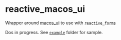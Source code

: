 # reactive_macos_ui

Wrapper around [macos_ui](https://pub.dev/packages/macos_ui) to use with [`reactive_forms`](https://pub.dev/packages/reactive_forms)

Dos in progress. See [`example`](https://github.com/artflutter/reactive_forms_widgets/tree/master/packages/reactive_macos_ui/example) folder for sample.